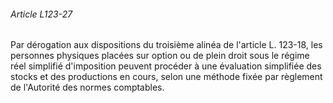 ###### Article L123-27

Par dérogation aux dispositions du troisième alinéa de l'article L. 123-18, les personnes physiques placées sur option ou de plein droit sous le régime réel simplifié d'imposition peuvent procéder à une évaluation simplifiée des stocks et des productions en cours, selon une méthode fixée par règlement de l'Autorité des normes comptables.

